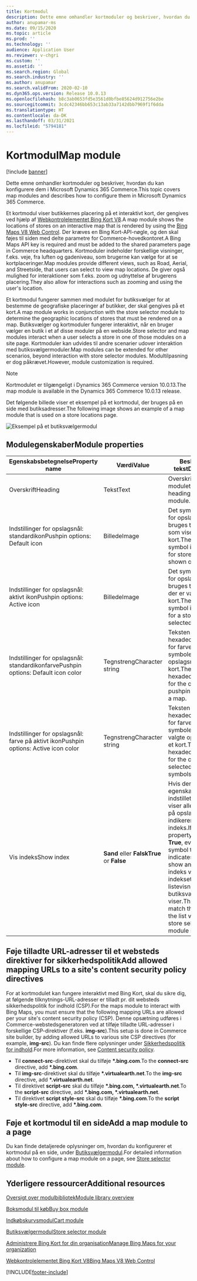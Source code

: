 ```yaml
---
title: Kortmodul
description: Dette emne omhandler kortmoduler og beskriver, hvordan du kan konfigurere dem i Microsoft Dynamics 365 Commerce.
author: anupamar-ms
ms.date: 09/15/2020
ms.topic: article
ms.prod: ''
ms.technology: ''
audience: Application User
ms.reviewer: v-chgri
ms.custom: ''
ms.assetid: ''
ms.search.region: Global
ms.search.industry: ''
ms.author: anupamar
ms.search.validFrom: 2020-02-10
ms.dyn365.ops.version: Release 10.0.13
ms.openlocfilehash: b8c3ab0653fd5e3561d0bfbe85624d912756e2be
ms.sourcegitcommit: 3cdc42346bb653c13ab33a7142dbb7969f1f6dda
ms.translationtype: HT
ms.contentlocale: da-DK
ms.lasthandoff: 03/31/2021
ms.locfileid: "5794181"
---
```

# <a name="map-module"></a><span data-ttu-id="a827f-103">Kortmodul</span><span class="sxs-lookup"><span data-stu-id="a827f-103">Map module</span></span>

[!include [banner](includes/banner.md)]


<span data-ttu-id="a827f-104">Dette emne omhandler kortmoduler og beskriver, hvordan du kan konfigurere dem i Microsoft Dynamics 365 Commerce.</span><span class="sxs-lookup"><span data-stu-id="a827f-104">This topic covers map modules and describes how to configure them in Microsoft Dynamics 365 Commerce.</span></span>

<span data-ttu-id="a827f-105">Et kortmodul viser butikkernes placering på et interaktivt kort, der gengives ved hjælp af [Webkontrolelementet Bing Kort V8](https://docs.microsoft.com/bingmaps/v8-web-control/).</span><span class="sxs-lookup"><span data-stu-id="a827f-105">A map module shows the locations of stores on an interactive map that is rendered by using the [Bing Maps V8 Web Control](https://docs.microsoft.com/bingmaps/v8-web-control/).</span></span> <span data-ttu-id="a827f-106">Der kræves en Bing Kort-API-nøgle, og den skal føjes til siden med delte parametre for Commerce-hovedkontoret.</span><span class="sxs-lookup"><span data-stu-id="a827f-106">A Bing Maps API key is required and must be added to the shared parameters page in Commerce headquarters.</span></span> <span data-ttu-id="a827f-107">Kortmoduler indeholder forskellige visninger, f.eks. veje, fra luften og gadeniveau, som brugerne kan vælge for at se kortplaceringer.</span><span class="sxs-lookup"><span data-stu-id="a827f-107">Map modules provide different views, such as Road, Aerial, and Streetside, that users can select to view map locations.</span></span> <span data-ttu-id="a827f-108">De giver også mulighed for interaktioner som f.eks. zoom og udnyttelse af brugerens placering.</span><span class="sxs-lookup"><span data-stu-id="a827f-108">They also allow for interactions such as zooming and using the user's location.</span></span>

<span data-ttu-id="a827f-109">Et kortmodul fungerer sammen med modulet for butiksvælger for at bestemme de geografiske placeringer af butikker, der skal gengives på et kort.</span><span class="sxs-lookup"><span data-stu-id="a827f-109">A map module works in conjunction with the store selector module to determine the geographic locations of stores that must be rendered on a map.</span></span> <span data-ttu-id="a827f-110">Butiksvælger og kortmoduler fungerer interaktivt, når en bruger vælger en butik i et af disse moduler på en webside.</span><span class="sxs-lookup"><span data-stu-id="a827f-110">Store selector and map modules interact when a user selects a store in one of those modules on a site page.</span></span> <span data-ttu-id="a827f-111">Kortmoduler kan udvides til andre scenarier udover interaktion med butiksvælgermoduler.</span><span class="sxs-lookup"><span data-stu-id="a827f-111">Map modules can be extended for other scenarios, beyond interaction with store selector modules.</span></span> <span data-ttu-id="a827f-112">Modultilpasning er dog påkrævet.</span><span class="sxs-lookup"><span data-stu-id="a827f-112">However, module customization is required.</span></span>

> [!NOTE]
> <span data-ttu-id="a827f-113">Kortmodulet er tilgængeligt i Dynamics 365 Commerce version 10.0.13.</span><span class="sxs-lookup"><span data-stu-id="a827f-113">The map module is available in the Dynamics 365 Commerce 10.0.13 release.</span></span>

<span data-ttu-id="a827f-114">Det følgende billede viser et eksempel på et kortmodul, der bruges på en side med butiksadresser.</span><span class="sxs-lookup"><span data-stu-id="a827f-114">The following image shows an example of a map module that is used on a store locations page.</span></span>

![Eksempel på et butiksvælgermodul](./media/ecommerce-Storelocator.PNG)

## <a name="module-properties"></a><span data-ttu-id="a827f-116">Modulegenskaber</span><span class="sxs-lookup"><span data-stu-id="a827f-116">Module properties</span></span>

| <span data-ttu-id="a827f-117">Egenskabsbetegnelse</span><span class="sxs-lookup"><span data-stu-id="a827f-117">Property name</span></span>             | <span data-ttu-id="a827f-118">Værdi</span><span class="sxs-lookup"><span data-stu-id="a827f-118">Value</span></span>                 | <span data-ttu-id="a827f-119">Beskrivende tekst</span><span class="sxs-lookup"><span data-stu-id="a827f-119">Description</span></span> |
|---------------------------|-----------------------|-------------|
| <span data-ttu-id="a827f-120">Overskrift</span><span class="sxs-lookup"><span data-stu-id="a827f-120">Heading</span></span> | <span data-ttu-id="a827f-121">Tekst</span><span class="sxs-lookup"><span data-stu-id="a827f-121">Text</span></span> | <span data-ttu-id="a827f-122">Overskrift for modulet.</span><span class="sxs-lookup"><span data-stu-id="a827f-122">The heading for the module.</span></span> |
| <span data-ttu-id="a827f-123">Indstillinger for opslagsnål: standardikon</span><span class="sxs-lookup"><span data-stu-id="a827f-123">Pushpin options: Default icon</span></span> | <span data-ttu-id="a827f-124">Billede</span><span class="sxs-lookup"><span data-stu-id="a827f-124">Image</span></span> | <span data-ttu-id="a827f-125">Det symbolbillede for opslagsnål, der bruges til butikker, som vises på et kort.</span><span class="sxs-lookup"><span data-stu-id="a827f-125">The pushpin symbol image to use for stores that are shown on a map.</span></span> |
| <span data-ttu-id="a827f-126">Indstillinger for opslagsnål: aktivt ikon</span><span class="sxs-lookup"><span data-stu-id="a827f-126">Pushpin options: Active icon</span></span> | <span data-ttu-id="a827f-127">Billede</span><span class="sxs-lookup"><span data-stu-id="a827f-127">Image</span></span> | <span data-ttu-id="a827f-128">Det symbolbillede for opslagsnål, der bruges til en butik, der er valgt på et kort.</span><span class="sxs-lookup"><span data-stu-id="a827f-128">The pushpin symbol image to use for a store that is selected on a map.</span></span> |
| <span data-ttu-id="a827f-129">Indstillinger for opslagsnål: standardikonfarve</span><span class="sxs-lookup"><span data-stu-id="a827f-129">Pushpin options: Default icon color</span></span> | <span data-ttu-id="a827f-130">Tegnstreng</span><span class="sxs-lookup"><span data-stu-id="a827f-130">Character string</span></span> | <span data-ttu-id="a827f-131">Teksten eller den hexadecimale værdi for farven på symboler for opslagsnål på et kort.</span><span class="sxs-lookup"><span data-stu-id="a827f-131">The text or hexadecimal value for the color of pushpin symbols on a map.</span></span> |
| <span data-ttu-id="a827f-132">Indstillinger for opslagsnål: farve på aktivt ikon</span><span class="sxs-lookup"><span data-stu-id="a827f-132">Pushpin options: Active icon color</span></span> | <span data-ttu-id="a827f-133">Tegnstreng</span><span class="sxs-lookup"><span data-stu-id="a827f-133">Character string</span></span> | <span data-ttu-id="a827f-134">Teksten eller den hexadecimale værdi for farven på symboler for den valgte opslagsnål på et kort.</span><span class="sxs-lookup"><span data-stu-id="a827f-134">The text or hexadecimal value for the color of selected pushpin symbols on a map.</span></span> |
| <span data-ttu-id="a827f-135">Vis indeks</span><span class="sxs-lookup"><span data-stu-id="a827f-135">Show index</span></span> | <span data-ttu-id="a827f-136">**Sand** eller **Falsk**</span><span class="sxs-lookup"><span data-stu-id="a827f-136">**True** or **False**</span></span> | <span data-ttu-id="a827f-137">Hvis denne egenskab er indstillet til **Sand**, viser alle symboler på opslagsnål, der indikerer en butik, et indeks.</span><span class="sxs-lookup"><span data-stu-id="a827f-137">If this property is set to **True**, every pushpin symbol that indicates a store will show an index.</span></span> <span data-ttu-id="a827f-138">Dette indeks vil svare til indekset i listevisningen, som butiksvælgermodulet viser.</span><span class="sxs-lookup"><span data-stu-id="a827f-138">This index will match the index in the list view that the store selector module shows.</span></span> |

## <a name="add-allowed-mapping-urls-to-a-sites-content-security-policy-directives"></a><span data-ttu-id="a827f-139">Føje tilladte URL-adresser til et websteds direktiver for sikkerhedspolitik</span><span class="sxs-lookup"><span data-stu-id="a827f-139">Add allowed mapping URLs to a site's content security policy directives</span></span>

<span data-ttu-id="a827f-140">For at kortmodulet kan fungere interaktivt med Bing Kort, skal du sikre dig, at følgende tilknytnings-URL-adresser er tilladt pr. dit websteds sikkerhedspolitik for indhold (CSP).</span><span class="sxs-lookup"><span data-stu-id="a827f-140">For the maps module to interact with Bing Maps, you must ensure that the following mapping URLs are allowed per your site's content security policy (CSP).</span></span> <span data-ttu-id="a827f-141">Denne opsætning udføres i Commerce-webstedsgeneratoren ved at tilføje tilladte URL-adresser i forskellige CSP-direktiver (f.eks. **img-src**).</span><span class="sxs-lookup"><span data-stu-id="a827f-141">This setup is done in Commerce site builder, by adding allowed URLs to various site CSP directives (for example, **img-src**).</span></span> <span data-ttu-id="a827f-142">Du kan finde flere oplysninger under [Sikkerhedspolitik for indhold](manage-csp.md).</span><span class="sxs-lookup"><span data-stu-id="a827f-142">For more information, see [Content security policy](manage-csp.md).</span></span> 

- <span data-ttu-id="a827f-143">Til **connect-src**-direktivet skal du tilføje **&#42;.bing.com**.</span><span class="sxs-lookup"><span data-stu-id="a827f-143">To the **connect-src** directive, add **&#42;.bing.com**.</span></span>
- <span data-ttu-id="a827f-144">Til **img-src**-direktivet skal du tilføje **&#42;.virtualearth.net**.</span><span class="sxs-lookup"><span data-stu-id="a827f-144">To the **img-src** directive, add **&#42;.virtualearth.net**.</span></span>
- <span data-ttu-id="a827f-145">Til direktivet **script-src** skal du tilføje **&#42;.bing.com, &#42;.virtualearth.net**.</span><span class="sxs-lookup"><span data-stu-id="a827f-145">To the **script-src** directive, add **&#42;.bing.com, &#42;.virtualearth.net**.</span></span>
- <span data-ttu-id="a827f-146">Til direktivet **script style-src** skal du tilføje **&#42;.bing.com**.</span><span class="sxs-lookup"><span data-stu-id="a827f-146">To the **script style-src** directive, add **&#42;.bing.com**.</span></span>

## <a name="add-a-map-module-to-a-page"></a><span data-ttu-id="a827f-147">Føje et kortmodul til en side</span><span class="sxs-lookup"><span data-stu-id="a827f-147">Add a map module to a page</span></span>

<span data-ttu-id="a827f-148">Du kan finde detaljerede oplysninger om, hvordan du konfigurerer et kortmodul på en side, under [Butiksvælgermodul](store-selector.md).</span><span class="sxs-lookup"><span data-stu-id="a827f-148">For detailed information about how to configure a map module on a page, see [Store selector module](store-selector.md).</span></span> 
 
## <a name="additional-resources"></a><span data-ttu-id="a827f-149">Yderligere ressourcer</span><span class="sxs-lookup"><span data-stu-id="a827f-149">Additional resources</span></span>

[<span data-ttu-id="a827f-150">Oversigt over modulbibliotek</span><span class="sxs-lookup"><span data-stu-id="a827f-150">Module library overview</span></span>](starter-kit-overview.md)

[<span data-ttu-id="a827f-151">Boksmodul til køb</span><span class="sxs-lookup"><span data-stu-id="a827f-151">Buy box module</span></span>](add-buy-box.md)

[<span data-ttu-id="a827f-152">Indkøbskurvsmodul</span><span class="sxs-lookup"><span data-stu-id="a827f-152">Cart module</span></span>](add-cart-module.md)

[<span data-ttu-id="a827f-153">Butiksvælgermodul</span><span class="sxs-lookup"><span data-stu-id="a827f-153">Store selector module</span></span>](store-selector.md)

[<span data-ttu-id="a827f-154">Administrere Bing Kort for din organisation</span><span class="sxs-lookup"><span data-stu-id="a827f-154">Manage Bing Maps for your organization</span></span>](./dev-itpro/manage-bing-maps.md)

[<span data-ttu-id="a827f-155">Webkontrolelementet Bing Kort V8</span><span class="sxs-lookup"><span data-stu-id="a827f-155">Bing Maps V8 Web Control</span></span>](https://docs.microsoft.com/bingmaps/v8-web-control/)


[!INCLUDE[footer-include](../includes/footer-banner.md)]